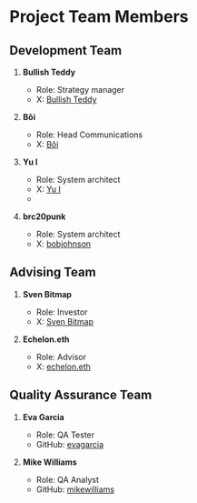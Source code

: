
# Project Team Members

## Development Team

1. **Bullish Teddy**
   - Role: Strategy manager
   - X: [Bullish Teddy](https://twitter.com/bullish_teddy)

2. **Bôi**
   - Role: Head Communications
   - X: [Bôi](https://twitter.com/Sunbaeeeeeee)

3. **Yu I**
   - Role: System architect
   - X: [Yu I](https://github.com/bobjohnson)
   - 
4. **brc20punk**
   - Role: System architect
   - X: [bobjohnson](https://github.com/bobjohnson)

## Advising Team

1. **Sven Bitmap**
   - Role: Investor
   - X: [Sven Bitmap](https://github.com/alicelee)

2. **Echelon.eth**
   - Role: Advisor
   - X: [echelon.eth](https://twitter.com/html_eth)

## Quality Assurance Team

1. **Eva Garcia**
   - Role: QA Tester
   - GitHub: [evagarcia](https://github.com/evagarcia)

2. **Mike Williams**
   - Role: QA Analyst
   - GitHub: [mikewilliams](https://github.com/mikewilliams)
